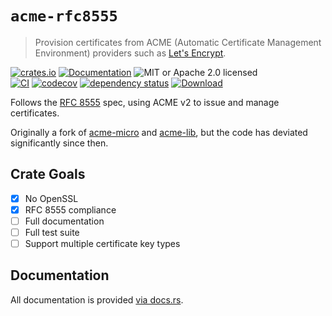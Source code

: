 # `acme-rfc8555`

> Provision certificates from ACME (Automatic Certificate Management Environment) providers such as [Let's Encrypt](https://letsencrypt.org/).

<!-- prettier-ignore-start -->

[![crates.io](https://img.shields.io/crates/v/acme-rfc8555?label=latest)](https://crates.io/crates/acme-rfc8555)
[![Documentation](https://docs.rs/acme-rfc8555/badge.svg)](https://docs.rs/acme-rfc8555/0.1.1)
![MIT or Apache 2.0 licensed](https://img.shields.io/crates/l/acme-rfc8555.svg)
<br />
[![CI](https://github.com/x52dev/acme-rfc8555/actions/workflows/ci.yml/badge.svg)](https://github.com/x52dev/acme-rfc8555/actions/workflows/ci.yml)
[![codecov](https://codecov.io/gh/x52dev/acme-rfc8555/branch/main/graph/badge.svg)](https://codecov.io/gh/x52dev/acme-rfc8555)
[![dependency status](https://deps.rs/crate/acme-rfc8555/0.1.1/status.svg)](https://deps.rs/crate/acme-rfc8555/0.1.1)
[![Download](https://img.shields.io/crates/d/acme-rfc8555.svg)](https://crates.io/crates/acme-rfc8555)

<!-- prettier-ignore-end -->

Follows the [RFC 8555](https://datatracker.ietf.org/doc/html/rfc8555) spec, using ACME v2 to issue and manage certificates.

Originally a fork of [acme-micro](https://github.com/kpcyrd/acme-micro) and [acme-lib](https://github.com/algesten/acme-lib), but the code has deviated significantly since then.

## Crate Goals

- [x] No OpenSSL
- [x] RFC 8555 compliance
- [ ] Full documentation
- [ ] Full test suite
- [ ] Support multiple certificate key types

## Documentation

All documentation is provided [via docs.rs](https://docs.rs/acme-rfc8555).
